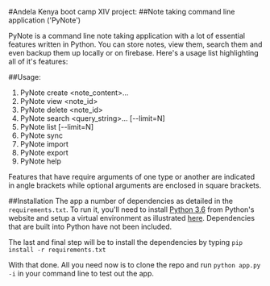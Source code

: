 #Andela Kenya boot camp XIV project:
##Note taking command line application ('PyNote')

PyNote is a command line note taking application with a lot of essential features written in Python.
You can store notes, view them, search them and even backup them up locally or on firebase.
Here's a usage list highlighting all of it's features:

##Usage:
1. PyNote create <note_content>...
2. PyNote view <note_id>
3. PyNote delete <note_id>
4. PyNote search <query_string>... [--limit=N]
5. PyNote list [--limit=N]
6. PyNote sync
7. PyNote import
8. PyNote export
9. PyNote help

Features that have require arguments of one type or another are indicated in angle brackets while optional arguments
are enclosed in square brackets.

##Installation
The app a number of dependencies as detailed in the `requirements.txt`. To run it, you'll need to install [Python 3.6](http://python.org) from Python's website and setup a virtual environment as illustrated [here](http://docs.python-guide.org/en/latest/dev/virtualenvs/). Dependencies that are built into Python have not been included.

The last and final step will be to install the dependencies by typing `pip install -r requirements.txt`

With that done. All you need now is to clone the repo and run `python app.py -i` in your command line to test out the app.
